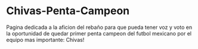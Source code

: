 # Chivas-Penta-Campeon
Pagina dedicada a la aficion del rebaño para que pueda tener voz y voto en la oportunidad de quedar primer penta campeon del futbol mexicano por el equipo mas importante: Chivas!
